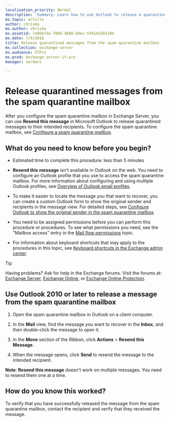 ```yaml
---
localization_priority: Normal
description: 'Summary: Learn how to use Outlook to release a quarantined message from the spam quarantine mailbox in Exchange Server 2016 and Exchange Server 2019.'
ms.topic: article
author: chrisda
ms.author: chrisda
ms.assetid: 7a86bfde-f868-4689-bdec-5f01e52b510d
ms.date: 7/9/2018
title: Release quarantined messages from the spam quarantine mailbox
ms.collection: exchange-server
ms.audience: ITPro
ms.prod: exchange-server-it-pro
manager: serdars

---
```


# Release quarantined messages from the spam quarantine mailbox

After you configure the spam quarantine mailbox in Exchange Server, you can use **Resend this message** in Microsoft Outlook to release quarantined messages to their intended recipients. To configure the spam quarantine mailbox, see [Configure a spam quarantine mailbox](configure-quarantine-mailboxes.md).

## What do you need to know before you begin?

- Estimated time to complete this procedure: less than 5 minutes

- **Resend this message** isn't available in Outlook on the web. You need to configure an Outlook profile that you use to access the spam quarantine mailbox. For more information about configuring and using multiple Outlook profiles, see [Overview of Outlook email profiles](https://go.microsoft.com/fwlink/p/?linkId=178975).

- To make it easier to locate the message you that want to recover, you can create a custom Outlook form to show the original sender and recipients in the message view. For detailed steps, see [Configure Outlook to show the original sender in the spam quarantine mailbox](show-quarantined-message-original-senders.md).

- You need to be assigned permissions before you can perform this procedure or procedures. To see what permissions you need, see the "Mailbox access" entry in the [Mail flow permissions](../../permissions/feature-permissions/mail-flow-permissions.md) topic.

- For information about keyboard shortcuts that may apply to the procedures in this topic, see [Keyboard shortcuts in the Exchange admin center](../../about-documentation/exchange-admin-center-keyboard-shortcuts.md).

> [!TIP]
> Having problems? Ask for help in the Exchange forums. Visit the forums at: [Exchange Server](https://go.microsoft.com/fwlink/p/?linkId=60612), [Exchange Online](https://go.microsoft.com/fwlink/p/?linkId=267542), or [Exchange Online Protection](https://go.microsoft.com/fwlink/p/?linkId=285351).

## Use Outlook 2010 or later to release a message from the spam quarantine mailbox

1. Open the spam quarantine mailbox in Outlook on a client computer.

2. In the **Mail** view, find the message you want to recover in the **Inbox**, and then double-click the message to open it.

3. In the **Move** section of the Ribbon, click **Actions** \> **Resend this Message**.

4. When the message opens, click **Send** to resend the message to the intended recipient.

 **Note**: **Resend this message** doesn't work on multiple messages. You need to resend them one at a time.

## How do you know this worked?

To verify that you have successfully released the message from the spam quarantine mailbox, contact the recipient and verify that they received the message.



